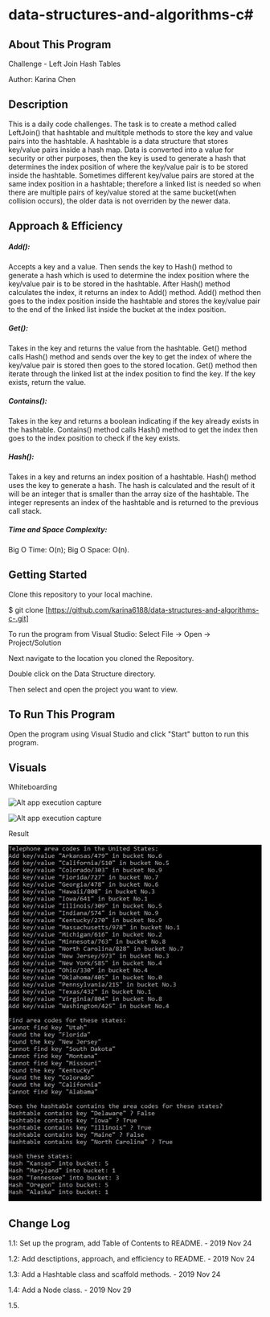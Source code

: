# data-structures-and-algorithms-c#

## About This Program
Challenge - Left Join Hash Tables

Author: Karina Chen

## Description
This is a daily code challenges. The task is to create a method called LeftJoin() that 
 hashtable and multitple methods to store the key and value pairs into the hashtable. A hashtable is a data structure that stores key/value pairs inside a hash map. Data is converted into a value for security or other purposes, then the key is used to generate a hash that determines the index position of where the key/value pair is to be stored inside the hashtable. Sometimes different key/value pairs are stored at the same index position in a hashtable; therefore a linked list is needed so when there are multiple pairs of key/value stored at the same bucket(when collision occurs), the older data is not overriden by the newer data.
 
## Approach & Efficiency
##### Add():
Accepts a key and a value. Then sends the key to Hash() method to generate a hash which is used to determine the index position where the key/value pair is to be stored in the hashtable. After Hash() method calculates the index, it returns an index to Add() method. Add() method then goes to the index position inside the hashtable and stores the key/value pair to the end of the linked list inside the bucket at the index position.

##### Get():
Takes in the key and returns the value from the hashtable. Get() method calls Hash() method and sends over the key to get the index of where the key/value pair is stored then goes to the stored location. Get() method then iterate through the linked list at the index position to find the key. If the key exists, return the value.

##### Contains():
Takes in the key and returns a boolean indicating if the key already exists in the hashtable. Contains() method calls Hash() method to get the index then goes to the index position to check if the key exists.

##### Hash():
Takes in a key and returns an index position of a hashtable. Hash() method uses the key to generate a hash. The hash is calculated and the result of it will be an integer that is smaller than the array size of the hashtable. The integer represents an index of the hashtable and is returned to the previous call stack.

##### Time and Space Complexity:
Big O Time: O(n); Big O Space: O(n).

## Getting Started
Clone this repository to your local machine.

$ git clone [https://github.com/karina6188/data-structures-and-algorithms-c-.git]

To run the program from Visual Studio:
Select File -> Open -> Project/Solution

Next navigate to the location you cloned the Repository.

Double click on the Data Structure directory.

Then select and open the project you want to view.

## To Run This Program
Open the program using Visual Studio and click "Start" button to run this program.

## Visuals

Whiteboarding

![Alt app execution capture](/Assets/code30_1.jpg)

![Alt app execution capture](/Assets/code30_2.jpg)

Result

![Alt app execution capture](/Assets/code30_3.JPG)

## Change Log

1.1: Set up the program, add Table of Contents to README. - 2019 Nov 24

1.2: Add desctiptions, approach, and efficiency to README. - 2019 Nov 24

1.3: Add a Hashtable class and scaffold methods. - 2019 Nov 24

1.4: Add a Node class. - 2019 Nov 29

1.5. 